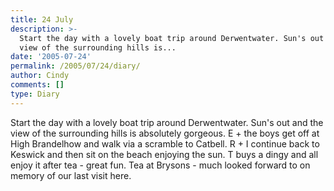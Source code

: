 ```yaml
---
title: 24 July
description: >-
  Start the day with a lovely boat trip around Derwentwater. Sun's out and the
  view of the surrounding hills is...
date: '2005-07-24'
permalink: /2005/07/24/diary/
author: Cindy
comments: []
type: Diary
---
```


Start the day with a lovely boat trip around Derwentwater. Sun's out and the view of the surrounding hills is absolutely gorgeous. E + the boys get off at High Brandelhow and walk via a scramble to Catbell. R + I continue back to Keswick and then sit on the beach enjoying the sun. T buys a dingy and all enjoy it after tea - great fun. Tea at Brysons - much looked forward to on memory of our last visit here.
